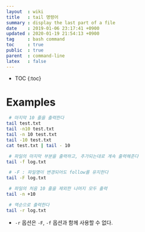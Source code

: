 ```yaml
---
layout  : wiki
title   : tail 명령어
summary : display the last part of a file
date    : 2019-01-06 23:17:41 +0900
updated : 2020-01-19 21:54:13 +0900
tag     : bash command
toc     : true
public  : true
parent  : command-line
latex   : false
---
```

* TOC
{:toc}

# Examples
```sh
 # 마지막 10 줄을 출력한다
tail test.txt
tail -n10 test.txt
tail -n 10 test.txt
tail -10 test.txt
cat test.txt | tail - 10

 # 파일의 마지막 부분을 출력하고, 추가되는대로 계속 출력해준다
tail -f log.txt

 # -F : 파일명이 변경되어도 follow를 유지한다
tail -F log.txt

 # 파일의 처음 10 줄을 제외한 나머지 모두 출력
tail -n +10

 # 역순으로 출력한다
tail -r log.txt
```

* `-r` 옵션은 `-F`, `-f` 옵션과 함께 사용할 수 없다.

